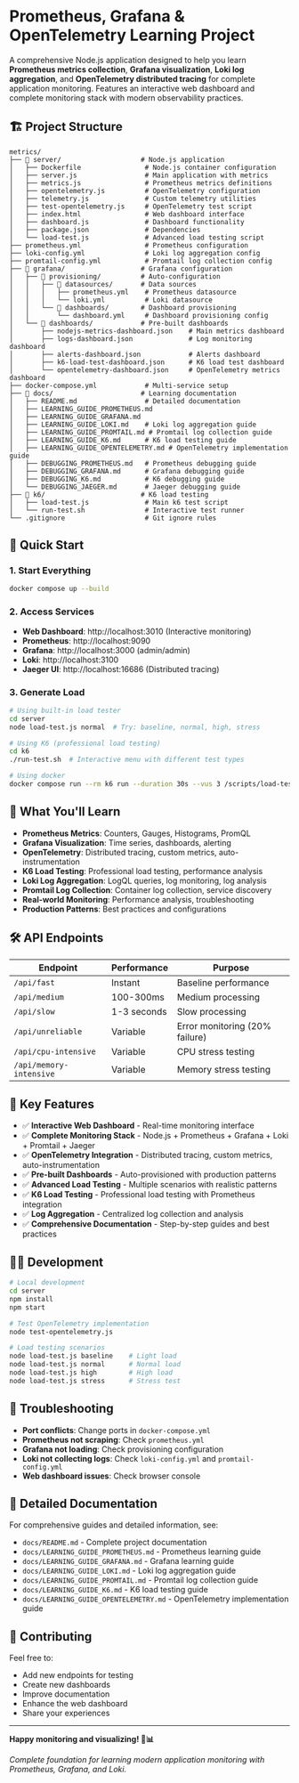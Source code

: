 # Prometheus, Grafana & OpenTelemetry Learning Project

A comprehensive Node.js application designed to help you learn **Prometheus metrics collection**, **Grafana visualization**, **Loki log aggregation**, and **OpenTelemetry distributed tracing** for complete application monitoring. Features an interactive web dashboard and complete monitoring stack with modern observability practices.

## 🏗️ Project Structure

```
metrics/
├── 📁 server/                    # Node.js application
│   ├── Dockerfile                # Node.js container configuration
│   ├── server.js                 # Main application with metrics
│   ├── metrics.js                # Prometheus metrics definitions
│   ├── opentelemetry.js          # OpenTelemetry configuration
│   ├── telemetry.js              # Custom telemetry utilities
│   ├── test-opentelemetry.js     # OpenTelemetry test script
│   ├── index.html                # Web dashboard interface
│   ├── dashboard.js              # Dashboard functionality
│   ├── package.json              # Dependencies
│   └── load-test.js              # Advanced load testing script
├── prometheus.yml                # Prometheus configuration
├── loki-config.yml               # Loki log aggregation config
├── promtail-config.yml           # Promtail log collection config
├── 📁 grafana/                   # Grafana configuration
│   ├── 📁 provisioning/          # Auto-configuration
│   │   ├── 📁 datasources/       # Data sources
│   │   │   ├── prometheus.yml    # Prometheus datasource
│   │   │   └── loki.yml          # Loki datasource
│   │   └── 📁 dashboards/        # Dashboard provisioning
│   │       └── dashboard.yml     # Dashboard provisioning config
│   └── 📁 dashboards/            # Pre-built dashboards
│       ├── nodejs-metrics-dashboard.json    # Main metrics dashboard
│       ├── logs-dashboard.json              # Log monitoring dashboard
│       ├── alerts-dashboard.json            # Alerts dashboard
│       ├── k6-load-test-dashboard.json      # K6 load test dashboard
│       └── opentelemetry-dashboard.json     # OpenTelemetry metrics dashboard
├── docker-compose.yml            # Multi-service setup
├── 📁 docs/                      # Learning documentation
│   ├── README.md                 # Detailed documentation
│   ├── LEARNING_GUIDE_PROMETHEUS.md
│   ├── LEARNING_GUIDE_GRAFANA.md
│   ├── LEARNING_GUIDE_LOKI.md    # Loki log aggregation guide
│   ├── LEARNING_GUIDE_PROMTAIL.md # Promtail log collection guide
│   ├── LEARNING_GUIDE_K6.md      # K6 load testing guide
│   ├── LEARNING_GUIDE_OPENTELEMETRY.md # OpenTelemetry implementation guide
│   ├── DEBUGGING_PROMETHEUS.md   # Prometheus debugging guide
│   ├── DEBUGGING_GRAFANA.md      # Grafana debugging guide
│   ├── DEBUGGING_K6.md           # K6 debugging guide
│   └── DEBUGGING_JAEGER.md       # Jaeger debugging guide
├── 📁 k6/                        # K6 load testing
│   ├── load-test.js              # Main k6 test script
│   └── run-test.sh               # Interactive test runner
└── .gitignore                    # Git ignore rules
```

## 🚀 Quick Start

### 1. Start Everything

```bash
docker compose up --build
```

### 2. Access Services

- **Web Dashboard**: http://localhost:3010 (Interactive monitoring)
- **Prometheus**: http://localhost:9090
- **Grafana**: http://localhost:3000 (admin/admin)
- **Loki**: http://localhost:3100
- **Jaeger UI**: http://localhost:16686 (Distributed tracing)

### 3. Generate Load

```bash
# Using built-in load tester
cd server
node load-test.js normal  # Try: baseline, normal, high, stress

# Using K6 (professional load testing)
cd k6
./run-test.sh  # Interactive menu with different test types

# Using docker
docker compose run --rm k6 run --duration 30s --vus 3 /scripts/load-test.js
```

## 🎯 What You'll Learn

- **Prometheus Metrics**: Counters, Gauges, Histograms, PromQL
- **Grafana Visualization**: Time series, dashboards, alerting
- **OpenTelemetry**: Distributed tracing, custom metrics, auto-instrumentation
- **K6 Load Testing**: Professional load testing, performance analysis
- **Loki Log Aggregation**: LogQL queries, log monitoring, log analysis
- **Promtail Log Collection**: Container log collection, service discovery
- **Real-world Monitoring**: Performance analysis, troubleshooting
- **Production Patterns**: Best practices and configurations

## 🛠️ API Endpoints

| Endpoint                | Performance | Purpose                        |
| ----------------------- | ----------- | ------------------------------ |
| `/api/fast`             | Instant     | Baseline performance           |
| `/api/medium`           | 100-300ms   | Medium processing              |
| `/api/slow`             | 1-3 seconds | Slow processing                |
| `/api/unreliable`       | Variable    | Error monitoring (20% failure) |
| `/api/cpu-intensive`    | Variable    | CPU stress testing             |
| `/api/memory-intensive` | Variable    | Memory stress testing          |

## 🎨 Key Features

- ✅ **Interactive Web Dashboard** - Real-time monitoring interface
- ✅ **Complete Monitoring Stack** - Node.js + Prometheus + Grafana + Loki + Promtail + Jaeger
- ✅ **OpenTelemetry Integration** - Distributed tracing, custom metrics, auto-instrumentation
- ✅ **Pre-built Dashboards** - Auto-provisioned with production patterns
- ✅ **Advanced Load Testing** - Multiple scenarios with realistic patterns
- ✅ **K6 Load Testing** - Professional load testing with Prometheus integration
- ✅ **Log Aggregation** - Centralized log collection and analysis
- ✅ **Comprehensive Documentation** - Step-by-step guides and best practices

## 🏃‍♂️ Development

```bash
# Local development
cd server
npm install
npm start

# Test OpenTelemetry implementation
node test-opentelemetry.js

# Load testing scenarios
node load-test.js baseline    # Light load
node load-test.js normal      # Normal load
node load-test.js high        # High load
node load-test.js stress      # Stress test
```

## 🐛 Troubleshooting

- **Port conflicts**: Change ports in `docker-compose.yml`
- **Prometheus not scraping**: Check `prometheus.yml`
- **Grafana not loading**: Check provisioning configuration
- **Loki not collecting logs**: Check `loki-config.yml` and `promtail-config.yml`
- **Web dashboard issues**: Check browser console

## 📖 Detailed Documentation

For comprehensive guides and detailed information, see:

- `docs/README.md` - Complete project documentation
- `docs/LEARNING_GUIDE_PROMETHEUS.md` - Prometheus learning guide
- `docs/LEARNING_GUIDE_GRAFANA.md` - Grafana learning guide
- `docs/LEARNING_GUIDE_LOKI.md` - Loki log aggregation guide
- `docs/LEARNING_GUIDE_PROMTAIL.md` - Promtail log collection guide
- `docs/LEARNING_GUIDE_K6.md` - K6 load testing guide
- `docs/LEARNING_GUIDE_OPENTELEMETRY.md` - OpenTelemetry implementation guide

## 🤝 Contributing

Feel free to:

- Add new endpoints for testing
- Create new dashboards
- Improve documentation
- Enhance the web dashboard
- Share your experiences

---

**Happy monitoring and visualizing! 🎉📊**

_Complete foundation for learning modern application monitoring with Prometheus, Grafana, and Loki._

